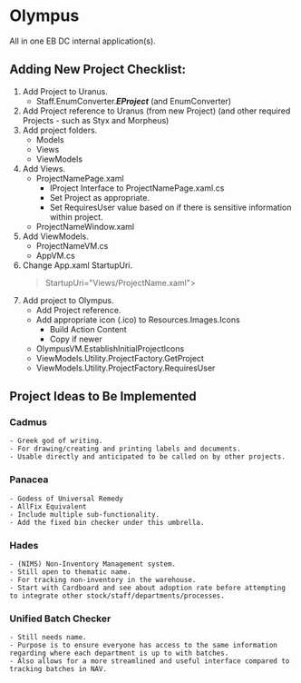 # Olympus
All in one EB DC internal application(s).

## Adding New Project Checklist:
1. Add Project to Uranus.
    - Staff.EnumConverter.***EProject*** (and EnumConverter)
2. Add Project reference to Uranus (from new Project) (and other required Projects - such as Styx and Morpheus)
3. Add project folders.
    - Models
    - Views
    - ViewModels
4. Add Views.
    - ProjectNamePage.xaml
      - IProject Interface to ProjectNamePage.xaml.cs
      - Set Project as appropriate.
      - Set RequiresUser value based on if there is sensitive information within project.
    - ProjectNameWindow.xaml
5. Add ViewModels.
    - ProjectNameVM.cs
    - AppVM.cs
6. Change App.xaml StartupUri.
    > StartupUri="Views/ProjectName.xaml">
7. Add project to Olympus.
    - Add Project reference.
    - Add appropriate icon (.ico) to Resources.Images.Icons
      - Build Action Content
      - Copy if newer
    - OlympusVM.EstablishInitialProjectIcons
    - ViewModels.Utility.ProjectFactory.GetProject
    - ViewModels.Utility.ProjectFactory.RequiresUser
    
    
## Project Ideas to Be Implemented

### Cadmus
    - Greek god of writing.
    - For drawing/creating and printing labels and documents.
    - Usable directly and anticipated to be called on by other projects.

### Panacea 
    - Godess of Universal Remedy
    - AllFix Equivalent
    - Include multiple sub-functionality.
    - Add the fixed bin checker under this umbrella.
    
### Hades
    - (NIMS) Non-Inventory Management system.
    - Still open to thematic name.
    - For tracking non-inventory in the warehouse.
    - Start with Cardboard and see about adoption rate before attempting to integrate other stock/staff/departments/processes.
    
### Unified Batch Checker
    - Still needs name.
    - Purpose is to ensure everyone has access to the same information regarding where each department is up to with batches.
    - Also allows for a more streamlined and useful interface compared to tracking batches in NAV.
    
